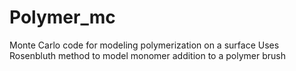 # Polymer_mc
 Monte Carlo code for modeling polymerization on a surface
 Uses Rosenbluth method to model monomer addition to a polymer brush

